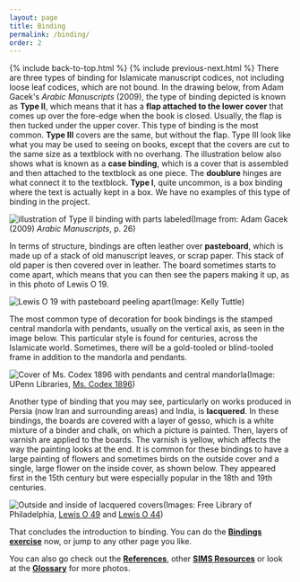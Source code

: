```yaml
---
layout: page
title: Binding
permalink: /binding/
order: 2
---
```

{% include back-to-top.html %}
{% include previous-next.html %}
There are three types of binding for Islamicate manuscript codices, not including loose leaf codices, which are not bound. In the drawing below, from Adam Gacek's *Arabic Manuscripts* (2009), the type of binding depicted is known as **Type II**, which means that it has a **flap attached to the lower cover** that comes up over the fore-edge when the book is closed. Usually, the flap is then tucked under the upper cover. This type of binding is the most common. **Type III** covers are the same, but without the flap.  Type III look like what you may be used to seeing on books, except that the covers are cut to the same size as a textblock with no overhang. The illustration below also shows what is known as a **case binding**, which is a cover that is assembled and then attached to the textblock as one piece. The **doublure** hinges are what connect it to the textblock. **Type I**, quite uncommon, is a box binding where the text is actually kept in a box. We have no examples of this type of binding in the project.

![illustration of Type II binding with parts labeled](/islamicmss/assets/Binding-gacek-1.jpg)(Image from: Adam Gacek (2009) *Arabic Manuscripts*, p. 26)

In terms of structure, bindings are often leather over **pasteboard**, which is made up of a stack of old manuscript leaves, or scrap paper. This stack of old paper is then covered over in leather. The board sometimes starts to come apart, which means that you can then see the papers making it up, as in this photo of Lewis O 19.

![Lewis O 19 with pasteboard peeling apart](/islamicmss/assets/pasteboard.jpg)(Image: Kelly Tuttle)

The most common type of decoration for book bindings is the stamped central mandorla with pendants, usually on the vertical axis, as seen in the image below. This particular style is found for centuries, across the Islamicate world. Sometimes, there will be a gold-tooled or blind-tooled frame in addition to the mandorla and pendants.

![Cover of Ms. Codex 1896 with pendants and central mandorla](http://openn.library.upenn.edu/Data/0002/mscodex1896/data/web/6974_0000_web.jpg)(Image: UPenn Libraries, [Ms. Codex 1896](http://openn.library.upenn.edu/Data/0002/html/mscodex1896.html))

Another type of binding that you may see, particularly on works produced in Persia (now Iran and surrounding areas) and India, is **lacquered**. In these bindings, the boards are covered with a layer of gesso, which is a white mixture of a binder and chalk, on which a picture is painted. Then, layers of varnish are applied to the boards. The varnish is yellow, which affects the way the painting looks at the end. It is common for these bindings to have a large painting of flowers and sometimes birds on the outside cover and a single, large flower on the inside cover, as shown below. They appeared first in the 15th century but were especially popular in the 18th and 19th centuries.

![Outside and inside of lacquered covers](/islamicmss/assets/lacquered-covers.jpg)(Images: Free Library of Philadelphia, [Lewis O 49](http://openn.library.upenn.edu/Data/0023/html/lewis_o_049.html) and [Lewis O 44](http://openn.library.upenn.edu/Data/0023/html/lewis_o_044.html))

That concludes the introduction to binding. You can do the [**Bindings exercise**](https://forms.gle/8XTHLcYocPG7yhN17) now, or jump to any other page you like.

You can also go check out the [**References**](/islamicmss/references/), other [**SIMS Resources**](/islamicmss/sims/) or look at the [**Glossary**](/islamicmss/glossary/) for more photos.
